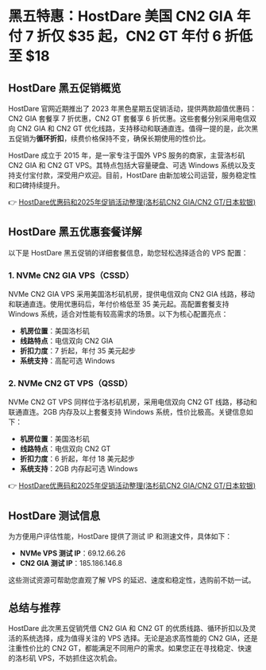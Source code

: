 # 黑五特惠：HostDare 美国 CN2 GIA 年付 7 折仅 $35 起，CN2 GT 年付 6 折低至 $18

## HostDare 黑五促销概览

HostDare 官网近期推出了 2023 年黑色星期五促销活动，提供两款超值优惠码：CN2 GIA 套餐享 7 折优惠，CN2 GT 套餐享 6 折优惠。这些套餐分别采用电信双向 CN2 GIA 和 CN2 GT 优化线路，支持移动和联通直连。值得一提的是，此次黑五促销为**循环折扣**，续费价格保持不变，确保长期使用的性价比。

HostDare 成立于 2015 年，是一家专注于国外 VPS 服务的商家，主营洛杉矶 CN2 GIA 和 CN2 GT VPS。其特点包括大容量硬盘、可选 Windows 系统以及支持支付宝付款，深受用户欢迎。目前，HostDare 由新加坡公司运营，服务稳定性和口碑持续提升。

👉 [HostDare优惠码和2025年促销活动整理(洛杉矶CN2 GIA/CN2 GT/日本软银)](https://bit.ly/hostdare)

## HostDare 黑五优惠套餐详解

以下是 HostDare 黑五促销的详细套餐信息，助您轻松选择适合的 VPS 配置：

### 1. NVMe CN2 GIA VPS（CSSD）

NVMe CN2 GIA VPS 采用美国洛杉矶机房，提供电信双向 CN2 GIA 线路，移动和联通直连。使用优惠码后，年付价格低至 35 美元起。高配置套餐支持 Windows 系统，适合对性能有较高需求的场景。以下为核心配置亮点：

- **机房位置**：美国洛杉矶
- **线路特点**：电信双向 CN2 GIA
- **折扣力度**：7 折起，年付 35 美元起步
- **系统支持**：高配可选 Windows

### 2. NVMe CN2 GT VPS（QSSD）

NVMe CN2 GT VPS 同样位于洛杉矶机房，采用电信双向 CN2 GT 线路，移动和联通直连。2GB 内存及以上套餐支持 Windows 系统，性价比极高。关键信息如下：

- **机房位置**：美国洛杉矶
- **线路特点**：电信双向 CN2 GT
- **折扣力度**：6 折起，年付 18 美元起步
- **系统支持**：2GB 内存起可选 Windows

👉 [HostDare优惠码和2025年促销活动整理(洛杉矶CN2 GIA/CN2 GT/日本软银)](https://bit.ly/hostdare)

## HostDare 测试信息

为方便用户评估性能，HostDare 提供了测试 IP 和测速文件，具体如下：

- **NVMe VPS 测试 IP**：69.12.66.26
- **CN2 GIA 测试 IP**：185.186.146.8

这些测试资源可帮助您直观了解 VPS 的延迟、速度和稳定性，选购前不妨一试。

## 总结与推荐

HostDare 此次黑五促销凭借 CN2 GIA 和 CN2 GT 的优质线路、循环折扣以及灵活的系统选择，成为值得关注的 VPS 选择。无论是追求高性能的 CN2 GIA，还是注重性价比的 CN2 GT，都能满足不同用户的需求。如果您正在寻找稳定、快速的洛杉矶 VPS，不妨抓住这次机会。